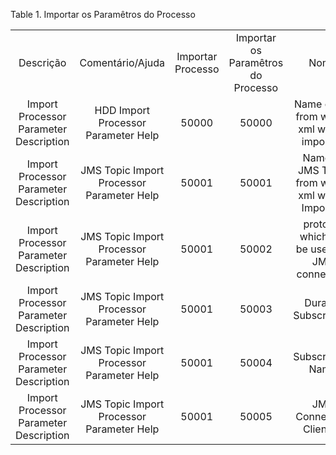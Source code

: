 <div id="d318990e1" class="table">

<div class="table-title">

Table 1. Importar os Paramêtros do
Processo

</div>

<div class="table-contents">

|                                        |                                           |                   |                                    |                                                   |                    |                       |
| :------------------------------------: | :---------------------------------------: | :---------------: | :--------------------------------: | :-----------------------------------------------: | :----------------: | :-------------------: |
|               Descrição                |             Comentário/Ajuda              | Importar Processo | Importar os Paramêtros do Processo |                       Nome                        | Valor de Parâmetro |    Chave de Busca     |
| Import Processor Parameter Description |    HDD Import Processor Parameter Help    |       50000       |               50000                |   Name of file from where xml will be imported    |      C\_Order      |       fileName        |
| Import Processor Parameter Description | JMS Topic Import Processor Parameter Help |       50001       |               50001                | Name of JMS Topic from where xml will be Imported |    ExampleTopic    |       topicName       |
| Import Processor Parameter Description | JMS Topic Import Processor Parameter Help |       50001       |               50002                |  protocol which will be used for JMS connection   |        tcp         |       protocol        |
| Import Processor Parameter Description | JMS Topic Import Processor Parameter Help |       50001       |               50003                |               Durable Subscription                |        true        | isDurableSubscription |
| Import Processor Parameter Description | JMS Topic Import Processor Parameter Help |       50001       |               50004                |                 Subscription Name                 |   exampleSubName   |   subscriptionName    |
| Import Processor Parameter Description | JMS Topic Import Processor Parameter Help |       50001       |               50005                |             JMS Connection Client ID              |    ImpClientID     |       clientID        |

</div>

</div>
